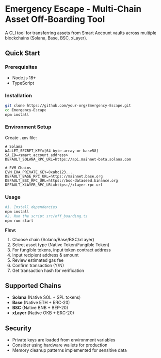 # Emergency Escape - Multi-Chain Asset Off-Boarding Tool

A CLI tool for transferring assets from Smart Account vaults across multiple blockchains (Solana, Base, BSC, xLayer).

## Quick Start

### Prerequisites
- Node.js 18+
- TypeScript

### Installation
```bash
git clone https://github.com/your-org/Emergency-Escape.git
cd Emergency-Escape
npm install
```

### Environment Setup
Create `.env` file:
```env
# Solana
WALLET_SECRET_KEY=[64-byte-array-or-base58]
SA_ID=<smart_account_address>
DEFAULT_SOLANA_RPC_URL=https://api.mainnet-beta.solana.com

# EVM Chains
EVM_EOA_PRIVATE_KEY=0xabc123...
DEFAULT_BASE_RPC_URL=https://mainnet.base.org
DEFAULT_BSC_RPC_URL=https://bsc-dataseed.binance.org
DEFAULT_XLAYER_RPC_URL=https://xlayer-rpc-url
```

### Usage
```bash
#1. Install dependencies
npm install
#2. Run the script src/off_boarding.ts
npm run start
```

**Flow:**
1. Choose chain (Solana/Base/BSC/xLayer)
2. Select asset type (Native Token/Fungible Token)
3. For fungible tokens, input token contract address
4. Input recipient address & amount
5. Review estimated gas fee
6. Confirm transaction (Y/N)
7. Get transaction hash for verification

## Supported Chains
- **Solana** (Native SOL + SPL tokens)
- **Base** (Native ETH + ERC-20)
- **BSC** (Native BNB + BEP-20)
- **xLayer** (Native OKB + ERC-20)

## Security
- Private keys are loaded from environment variables
- Consider using hardware wallets for production
- Memory cleanup patterns implemented for sensitive data


